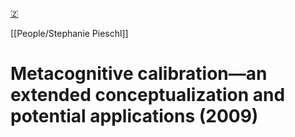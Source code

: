 [🇿](zotero://select/library/items/86GIZ4HQ)

[[People/Stephanie Pieschl]] 
# Metacognitive calibration—an extended conceptualization and potential applications (2009)

